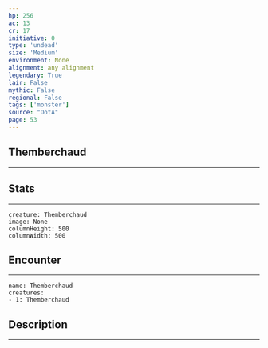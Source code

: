 ```yaml
---
hp: 256
ac: 13
cr: 17
initiative: 0
type: 'undead'    
size: 'Medium'
environment: None
alignment: any alignment
legendary: True
lair: False
mythic: False
regional: False
tags: ['monster']
source: "OotA"
page: 53
---
```


## Themberchaud
---



## Stats
---

```statblock
creature: Themberchaud
image: None
columnHeight: 500
columnWidth: 500
```

## Encounter
---

```encounter-table
name: Themberchaud
creatures:
- 1: Themberchaud
```

## Description
---




